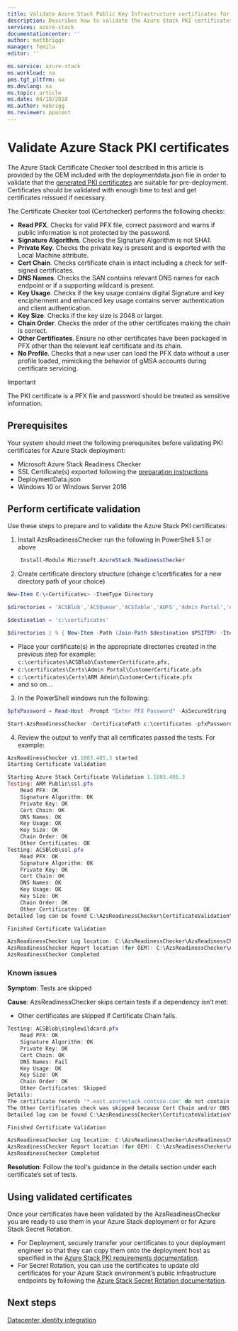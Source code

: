 ```yaml
---
title: Validate Azure Stack Public Key Infrastructure certificates for Azure Stack integrated systems deployment | Microsoft Docs
description: Describes how to validate the Azure Stack PKI certificates for Azure Stack integrated systems. Covers using the Azure Stack Certificate Checker tool.
services: azure-stack
documentationcenter: ''
author: mattbriggs
manager: femila
editor: ''

ms.service: azure-stack
ms.workload: na
pms.tgt_pltfrm: na
ms.devlang: na
ms.topic: article
ms.date: 04/10/2018
ms.author: mabrigg
ms.reviewer: ppacent
---
```


# Validate Azure Stack PKI certificates

The Azure Stack Certificate Checker tool described in this article is provided by the OEM included with the deploymentdata.json file in order to validate that the [generated PKI certificates](azure-stack-get-pki-certs.md) are suitable for pre-deployment. Certificates should be validated with enough time to test and get certificates reissued if necessary.

The Certificate Checker tool (Certchecker) performs the following checks:

- **Read PFX**. Checks for valid PFX file, correct password and warns if public information is not protected by the password. 
- **Signature Algorithm**. Checks the Signature Algorithm is not SHA1.
- **Private Key**. Checks the private key is present and is exported with the Local Machine attribute. 
- **Cert Chain**. Checks certificate chain is intact including a check for self-signed certificates.
- **DNS Names**. Checks the SAN contains relevant DNS names for each endpoint or if a supporting wildcard is present.
- **Key Usage**. Checks if the key usage contains digital Signature and key encipherment and enhanced key usage contains server authentication and client authentication.
- **Key Size**. Checks if the key size is 2048 or larger.
- **Chain Order**. Checks the order of the other certificates making the chain is correct.
- **Other Certificates**. Ensure no other certificates have been packaged in PFX other than the relevant leaf certificate and its chain.
- **No Profile**. Checks that a new user can load the PFX data without a user profile loaded, mimicking the behavior of gMSA accounts during certificate servicing.

> [!IMPORTANT]  
> The PKI certificate is a PFX file and password should be treated as sensitive information.

## Prerequisites

Your system should meet the following prerequisites before validating PKI certificates for Azure Stack deployment:

- Microsoft Azure Stack Readiness Checker
- SSL Certificate(s) exported following the [preparation instructions](azure-stack-prepare-pki-certs.md)
- DeploymentData.json
- Windows 10 or Windows Server 2016

## Perform certificate validation

Use these steps to prepare and to validate the Azure Stack PKI certificates:

1. Install AzsReadinessChecker run the following in PowerShell 5.1 or above

````PowerShell  
    Install-Module Microsoft.AzureStack.ReadinessChecker 
````

2. Create certificate directory structure (change c:\certificates for a new directory path of your choice)

````PowerShell  
New-Item C:\<Certificates> -ItemType Directory

$directories = 'ACSBlob','ACSQueue','ACSTable','ADFS','Admin Portal','ARM Admin','ARM Public','Graph','KeyVault','KeyVaultInternal','Public Portal' 

$destination = 'c:\certificates' 

$directories | % { New-Item -Path (Join-Path $destination $PSITEM) -ItemType Directory -Force}  
````

 - Place your certificate(s) in the appropriate directories created in the previous step for example: `c:\certificates\ACSBlob\CustomerCertificate.pfx,` 
 - `c:\certificates\Certs\Admin Portal\CustomerCertificate.pfx` 
 - `c:\certificates\Certs\ARM Admin\CustomerCertificate.pfx` 
 - and so on… 

3. In the PowerShell windows run the following:

````PowerShell  
$pfxPassword = Read-Host -Prompt "Enter PFX Password" -AsSecureString

Start-AzsReadinessChecker -CertificatePath c:\certificates -pfxPassword $pfxPassword -RegionName east -FQDN azurestack.contoso.com -IdentitySystem AAD
````

4. Review the output to verify that all certificates passed the tests. For example:

````PowerShell
AzsReadinessChecker v1.1803.405.3 started
Starting Certificate Validation

Starting Azure Stack Certificate Validation 1.1803.405.3
Testing: ARM Public\ssl.pfx
	Read PFX: OK
	Signature Algorithm: OK
	Private Key: OK
	Cert Chain: OK
	DNS Names: OK
	Key Usage: OK
	Key Size: OK
	Chain Order: OK
	Other Certificates: OK
Testing: ACSBlob\ssl.pfx
	Read PFX: OK
	Signature Algorithm: OK
	Private Key: OK
	Cert Chain: OK
	DNS Names: OK
	Key Usage: OK
	Key Size: OK
	Chain Order: OK
	Other Certificates: OK
Detailed log can be found C:\AzsReadinessChecker\CertificateValidation\CertChecker.log

Finished Certificate Validation

AzsReadinessChecker Log location: C:\AzsReadinessChecker\AzsReadinessChecker.log
AzsReadinessChecker Report location (for OEM): C:\AzsReadinessChecker\AzsReadinessReport.json
AzsReadinessChecker Completed
````

### Known issues

**Symptom**: Tests are skipped

**Cause**: AzsReadinessChecker skips certain tests if a dependency isn’t met:

 - Other certificates are skipped if Certificate Chain fails.

````PowerShell  
Testing: ACSBlob\singlewildcard.pfx
    Read PFX: OK
    Signature Algorithm: OK
    Private Key: OK
    Cert Chain: OK
    DNS Names: Fail
    Key Usage: OK
    Key Size: OK
    Chain Order: OK
    Other Certificates: Skipped
Details:
The certificate records '*.east.azurestack.contoso.com' do not contain a record that is valid for '*.blob.east.azurestack.contoso.com'. Please refer to the documentation for how to create the required certificate file.
The Other Certificates check was skipped because Cert Chain and/or DNS Names failed. Follow the guidance to remediate those issues and recheck. 
Detailed log can be found C:\AzsReadinessChecker\CertificateValidation\CertChecker.log

Finished Certificate Validation

AzsReadinessChecker Log location: C:\AzsReadinessChecker\AzsReadinessChecker.log
AzsReadinessChecker Report location (for OEM): C:\AzsReadinessChecker\AzsReadinessChecker.log
AzsReadinessChecker Completed
````

**Resolution**: Follow the tool's guidance in the details section under each certificate’s set of tests.

## Using validated certificates

Once your certificates have been validated by the AzsReadinessChecker you are ready to use them in your Azure Stack deployment or for Azure Stack Secret Rotation. 

 - For Deployment, securely transfer your certificates to your deployment engineer so that they can copy them onto the deployment host as specified in the [Azure Stack PKI requirements documentation](azure-stack-pki-certs.md).
 - For Secret Rotation, you can use the certificates to update old certificates for your Azure Stack environment’s public infrastructure endpoints by following the [Azure Stack Secret Rotation documentation](azure-stack/azure-stack-rotate-secrets.md).

## Next steps

[Datacenter identity integration](azure-stack-integrate-identity.md)
